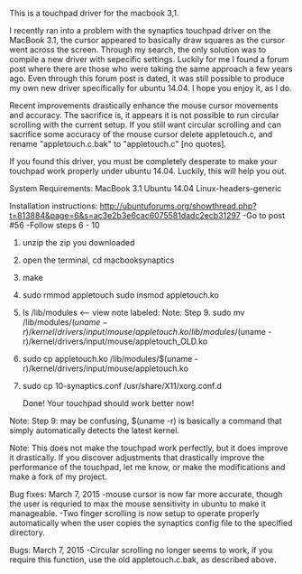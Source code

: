 This is a touchpad driver for the macbook 3,1.

I recently ran into a problem with the synaptics touchpad driver on the MacBook 3.1, the cursor appeared to basically draw squares as the cursor went across the screen. Through my search, the only solution was to compile a new driver with sepecific settings. Luckily for me I found a forum post where there are those who were taking the same approach a few years ago. Even through this forum post is dated, it was still possible to produce my own new driver specifically for ubuntu 14.04. I hope you enjoy it, as I do.

Recent improvements drastically enhance the mouse cursor movements and accuracy. The sacrifice is, it appears it is not possible to run circular scrolling with the current setup. If you still want circular scrolling and can sacrifice some accuracy of the mouse cursor delete appletouch.c, and rename "appletouch.c.bak" to "appletouch.c" [no quotes].

If you found this driver, you must be completely desperate to make your touchpad work properly under ubuntu 14.04. Luckily, this will help you out.

System Requirements:
MacBook 3.1
Ubuntu 14.04
Linux-headers-generic


Installation instructions:
http://ubuntuforums.org/showthread.php?t=813884&page=6&s=ac3e2b3e6cac6075581dadc2ecb31297
    -Go to post #56
    -Follow steps 6 - 10

1. 	unzip the zip you downloaded

2. 	open the terminal, cd macbooksynaptics

3. 	make

4. 	sudo rmmod appletouch
	sudo insmod appletouch.ko

5. 	ls /lib/modules <-- view note labeled: Note: Step 9.
	sudo mv /lib/modules/$(uname -r)/kernel/drivers/input/mouse/appletouch.ko /lib/modules/$(uname -r)/kernel/drivers/input/mouse/appletouch_OLD.ko

6.	sudo cp appletouch.ko /lib/modules/$(uname -r)/kernel/drivers/input/mouse/appletouch.ko

7.	sudo cp 10-synaptics.conf /usr/share/X11/xorg.conf.d


	Done! Your touchpad should work better now!

Note:	Step 9: may be confusing, $(uname -r) is basically a command that simply automatically detects the latest kernel.

Note:	This does not make the touchpad work perfectly, but it does improve it drastically. If you discover adjustments that drastically improve the performance of the touchpad, let me know, or make the modifications and make a fork of my project.

Bug fixes:
March 7, 2015
-mouse cursor is now far more accurate, though the user is requried to max the mouse sensitivity in ubuntu to make it manageable.
-Two finger scrolling is now setup to operate properly automatically when the user copies the synaptics config file to the specified directory.

Bugs:
March 7, 2015
-Circular scrolling no longer seems to work, if you require this function, use the old appletouch.c.bak, as described above.
